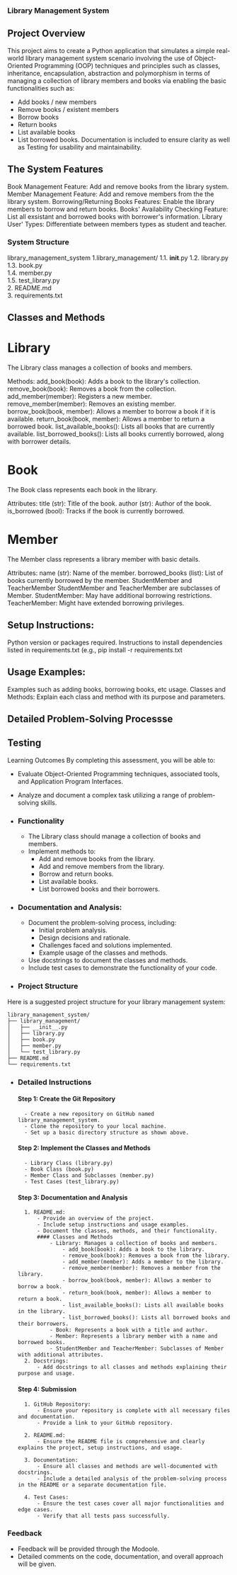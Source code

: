 ### Library Management System

## Project Overview
This project aims to create a Python application that simulates a simple real-world library management system scenario involving the use of Object-Oriented Programming (OOP) techniques and principles such as classes, inheritance, encapsulation, abstraction and polymorphism  in terms of managing a collection of library members and books via enabling the basic functionalities such as:
- Add books / new members
- Remove books / existent members
- Borrow books
- Return books
- List available books
- List borrowed books.
Documentation is included to ensure clarity as well as Testing for usability and maintainability.

## The System Features
Book Management Feature: Add and remove books from the library system.
Member Management Feature: Add and remove members from the the library system.
Borrowing/Returning Books Features: Enable the library members to borrow and return books.
Books' Availability Checking Feature: List all exsistant and borrowed books with borrower's information.
Library User' Types: Differentiate between members types as student and teacher.

### System Structure
library_management_system
1.library_management/
 1.1. __init__.py
 1.2. library.py         
 1.3. book.py            
 1.4. member.py          
 1.5. test_library.py    
2. README.md              
3. requirements.txt    

## Classes and Methods
# Library
The Library class manages a collection of books and members.

Methods:
add_book(book): Adds a book to the library's collection.
remove_book(book): Removes a book from the collection.
add_member(member): Registers a new member.
remove_member(member): Removes an existing member.
borrow_book(book, member): Allows a member to borrow a book if it is available.
return_book(book, member): Allows a member to return a borrowed book.
list_available_books(): Lists all books that are currently available.
list_borrowed_books(): Lists all books currently borrowed, along with borrower details.

# Book
The Book class represents each book in the library.

Attributes:
title (str): Title of the book.
author (str): Author of the book.
is_borrowed (bool): Tracks if the book is currently borrowed.

# Member 
The Member class represents a library member with basic details.

Attributes:
name (str): Name of the member.
borrowed_books (list): List of books currently borrowed by the member.
StudentMember and TeacherMember
StudentMember and TeacherMember are subclasses of Member.
StudentMember: May have additional borrowing restrictions.
TeacherMember: Might have extended borrowing privileges.

## Setup Instructions:
Python version or packages required.
Instructions to install dependencies listed in requirements.txt (e.g., pip install -r requirements.txt

## Usage Examples:
Examples such as adding books, borrowing books, etc usage.
Classes and Methods:
Explain each class and method with its purpose and parameters.

## Detailed Problem-Solving Processse


## Testing

Learning Outcomes
By completing this assessment, you will be able to:
- Evaluate Object-Oriented Programming techniques, associated tools, and Application Program Interfaces.
- Analyze and document a complex task utilizing a range of problem-solving skills.

- ### Functionality
    - The Library class should manage a collection of books and members.
    - Implement methods to:
        - Add and remove books from the library.
        - Add and remove members from the library.
        - Borrow and return books.
        - List available books.
        - List borrowed books and their borrowers.
- ### Documentation and Analysis:
    - Document the problem-solving process, including:
        - Initial problem analysis.
        - Design decisions and rationale.
        - Challenges faced and solutions implemented.
        - Example usage of the classes and methods.
    - Use docstrings to document the classes and methods.
    - Include test cases to demonstrate the functionality of your code.
- ### Project Structure
Here is a suggested project structure for your library management system:
```
library_management_system/
├── library_management/
│   ├── __init__.py
│   ├── library.py
│   ├── book.py
│   ├── member.py
│   └── test_library.py
├── README.md
└── requirements.txt
```
- ### Detailed Instructions
    #### Step 1: Create the Git Repository
        - Create a new repository on GitHub named library_management_system.
        - Clone the repository to your local machine.
        - Set up a basic directory structure as shown above.
    #### Step 2: Implement the Classes and Methods
        - Library Class (library.py)
        - Book Class (book.py)
        - Member Class and Subclasses (member.py)
        - Test Cases (test_library.py)
    #### Step 3: Documentation and Analysis
        1. README.md:
            - Provide an overview of the project.
            - Include setup instructions and usage examples.
            - Document the classes, methods, and their functionality.
            #### Classes and Methods
                - Library: Manages a collection of books and members.
                    - add_book(book): Adds a book to the library.
                    - remove_book(book): Removes a book from the library.
                    - add_member(member): Adds a member to the library.
                    - remove_member(member): Removes a member from the library.
                    - borrow_book(book, member): Allows a member to borrow a book.
                    - return_book(book, member): Allows a member to return a book.
                    - list_available_books(): Lists all available books in the library.
                    - list_borrowed_books(): Lists all borrowed books and their borrowers.
                - Book: Represents a book with a title and author.
                - Member: Represents a library member with a name and borrowed books.
                - StudentMember and TeacherMember: Subclasses of Member with additional attributes.
        2. Docstrings:
            - Add docstrings to all classes and methods explaining their purpose and usage.
    #### Step 4: Submission
        1. GitHub Repository:
            - Ensure your repository is complete with all necessary files and documentation.
            - Provide a link to your GitHub repository.

        2. README.md:
            - Ensure the README file is comprehensive and clearly explains the project, setup instructions, and usage.

        3. Documentation:
            - Ensure all classes and methods are well-documented with docstrings.
            - Include a detailed analysis of the problem-solving process in the README or a separate documentation file.

        4. Test Cases:
            - Ensure the test cases cover all major functionalities and edge cases.
            - Verify that all tests pass successfully.

### Feedback
- Feedback will be provided through the Modoole.
- Detailed comments on the code, documentation, and overall approach will be given.
